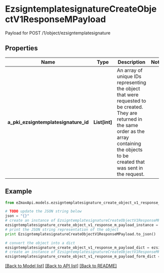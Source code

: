 # EzsigntemplatesignatureCreateObjectV1ResponseMPayload

Payload for POST /1/object/ezsigntemplatesignature

## Properties
Name | Type | Description | Notes
------------ | ------------- | ------------- | -------------
**a_pki_ezsigntemplatesignature_id** | **List[int]** | An array of unique IDs representing the object that were requested to be created.  They are returned in the same order as the array containing the objects to be created that was sent in the request. | 

## Example

```python
from eZmaxApi.models.ezsigntemplatesignature_create_object_v1_response_m_payload import EzsigntemplatesignatureCreateObjectV1ResponseMPayload

# TODO update the JSON string below
json = "{}"
# create an instance of EzsigntemplatesignatureCreateObjectV1ResponseMPayload from a JSON string
ezsigntemplatesignature_create_object_v1_response_m_payload_instance = EzsigntemplatesignatureCreateObjectV1ResponseMPayload.from_json(json)
# print the JSON string representation of the object
print EzsigntemplatesignatureCreateObjectV1ResponseMPayload.to_json()

# convert the object into a dict
ezsigntemplatesignature_create_object_v1_response_m_payload_dict = ezsigntemplatesignature_create_object_v1_response_m_payload_instance.to_dict()
# create an instance of EzsigntemplatesignatureCreateObjectV1ResponseMPayload from a dict
ezsigntemplatesignature_create_object_v1_response_m_payload_form_dict = ezsigntemplatesignature_create_object_v1_response_m_payload.from_dict(ezsigntemplatesignature_create_object_v1_response_m_payload_dict)
```
[[Back to Model list]](../README.md#documentation-for-models) [[Back to API list]](../README.md#documentation-for-api-endpoints) [[Back to README]](../README.md)


